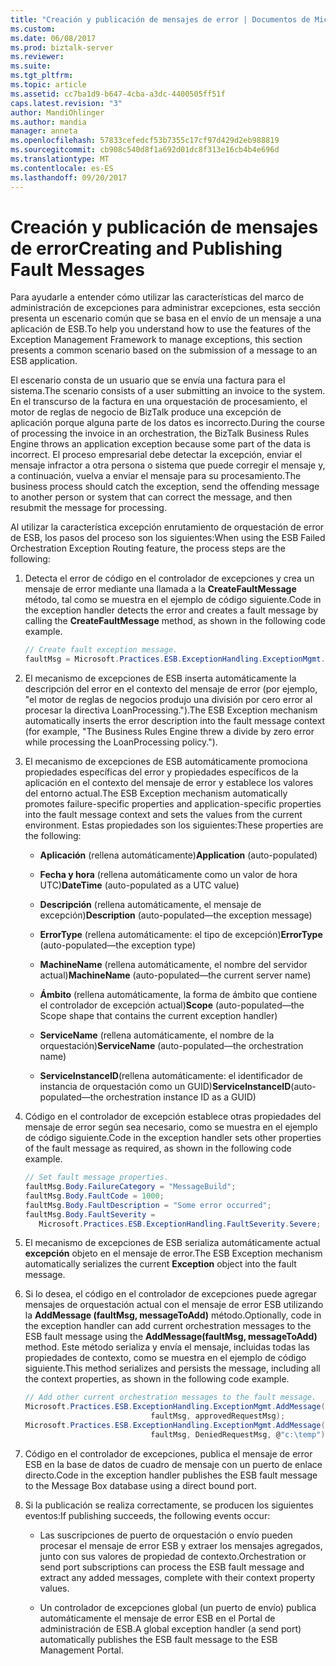 ```yaml
---
title: "Creación y publicación de mensajes de error | Documentos de Microsoft"
ms.custom: 
ms.date: 06/08/2017
ms.prod: biztalk-server
ms.reviewer: 
ms.suite: 
ms.tgt_pltfrm: 
ms.topic: article
ms.assetid: cc7ba1d9-b647-4cba-a3dc-4400505ff51f
caps.latest.revision: "3"
author: MandiOhlinger
ms.author: mandia
manager: anneta
ms.openlocfilehash: 57833cefedcf53b7355c17cf97d429d2eb988819
ms.sourcegitcommit: cb908c540d8f1a692d01dc8f313e16cb4b4e696d
ms.translationtype: MT
ms.contentlocale: es-ES
ms.lasthandoff: 09/20/2017
---
```

# <a name="creating-and-publishing-fault-messages"></a><span data-ttu-id="2cce9-102">Creación y publicación de mensajes de error</span><span class="sxs-lookup"><span data-stu-id="2cce9-102">Creating and Publishing Fault Messages</span></span>
<span data-ttu-id="2cce9-103">Para ayudarle a entender cómo utilizar las características del marco de administración de excepciones para administrar excepciones, esta sección presenta un escenario común que se basa en el envío de un mensaje a una aplicación de ESB.</span><span class="sxs-lookup"><span data-stu-id="2cce9-103">To help you understand how to use the features of the Exception Management Framework to manage exceptions, this section presents a common scenario based on the submission of a message to an ESB application.</span></span>  
  
 <span data-ttu-id="2cce9-104">El escenario consta de un usuario que se envía una factura para el sistema.</span><span class="sxs-lookup"><span data-stu-id="2cce9-104">The scenario consists of a user submitting an invoice to the system.</span></span> <span data-ttu-id="2cce9-105">En el transcurso de la factura en una orquestación de procesamiento, el motor de reglas de negocio de BizTalk produce una excepción de aplicación porque alguna parte de los datos es incorrecto.</span><span class="sxs-lookup"><span data-stu-id="2cce9-105">During the course of processing the invoice in an orchestration, the BizTalk Business Rules Engine throws an application exception because some part of the data is incorrect.</span></span> <span data-ttu-id="2cce9-106">El proceso empresarial debe detectar la excepción, enviar el mensaje infractor a otra persona o sistema que puede corregir el mensaje y, a continuación, vuelva a enviar el mensaje para su procesamiento.</span><span class="sxs-lookup"><span data-stu-id="2cce9-106">The business process should catch the exception, send the offending message to another person or system that can correct the message, and then resubmit the message for processing.</span></span>  
  
 <span data-ttu-id="2cce9-107">Al utilizar la característica excepción enrutamiento de orquestación de error de ESB, los pasos del proceso son los siguientes:</span><span class="sxs-lookup"><span data-stu-id="2cce9-107">When using the ESB Failed Orchestration Exception Routing feature, the process steps are the following:</span></span>  
  
1.  <span data-ttu-id="2cce9-108">Detecta el error de código en el controlador de excepciones y crea un mensaje de error mediante una llamada a la **CreateFaultMessage** método, tal como se muestra en el ejemplo de código siguiente.</span><span class="sxs-lookup"><span data-stu-id="2cce9-108">Code in the exception handler detects the error and creates a fault message by calling the **CreateFaultMessage** method, as shown in the following code example.</span></span>  
  
    ```csharp  
    // Create fault exception message.  
    faultMsg = Microsoft.Practices.ESB.ExceptionHandling.ExceptionMgmt.CreateFaultMessage();  
    ```  
  
2.  <span data-ttu-id="2cce9-109">El mecanismo de excepciones de ESB inserta automáticamente la descripción del error en el contexto del mensaje de error (por ejemplo, "el motor de reglas de negocios produjo una división por cero error al procesar la directiva LoanProcessing.").</span><span class="sxs-lookup"><span data-stu-id="2cce9-109">The ESB Exception mechanism automatically inserts the error description into the fault message context (for example, "The Business Rules Engine threw a divide by zero error while processing the LoanProcessing policy.").</span></span>  
  
3.  <span data-ttu-id="2cce9-110">El mecanismo de excepciones de ESB automáticamente promociona propiedades específicas del error y propiedades específicos de la aplicación en el contexto del mensaje de error y establece los valores del entorno actual.</span><span class="sxs-lookup"><span data-stu-id="2cce9-110">The ESB Exception mechanism automatically promotes failure-specific properties and application-specific properties into the fault message context and sets the values from the current environment.</span></span> <span data-ttu-id="2cce9-111">Estas propiedades son los siguientes:</span><span class="sxs-lookup"><span data-stu-id="2cce9-111">These properties are the following:</span></span>  
  
    -   <span data-ttu-id="2cce9-112">**Aplicación** (rellena automáticamente)</span><span class="sxs-lookup"><span data-stu-id="2cce9-112">**Application** (auto-populated)</span></span>  
  
    -   <span data-ttu-id="2cce9-113">**Fecha y hora** (rellena automáticamente como un valor de hora UTC)</span><span class="sxs-lookup"><span data-stu-id="2cce9-113">**DateTime** (auto-populated as a UTC value)</span></span>  
  
    -   <span data-ttu-id="2cce9-114">**Descripción** (rellena automáticamente, el mensaje de excepción)</span><span class="sxs-lookup"><span data-stu-id="2cce9-114">**Description** (auto-populated—the exception message)</span></span>  
  
    -   <span data-ttu-id="2cce9-115">**ErrorType** (rellena automáticamente: el tipo de excepción)</span><span class="sxs-lookup"><span data-stu-id="2cce9-115">**ErrorType** (auto-populated—the exception type)</span></span>  
  
    -   <span data-ttu-id="2cce9-116">**MachineName** (rellena automáticamente, el nombre del servidor actual)</span><span class="sxs-lookup"><span data-stu-id="2cce9-116">**MachineName** (auto-populated—the current server name)</span></span>  
  
    -   <span data-ttu-id="2cce9-117">**Ámbito** (rellena automáticamente, la forma de ámbito que contiene el controlador de excepción actual)</span><span class="sxs-lookup"><span data-stu-id="2cce9-117">**Scope** (auto-populated—the Scope shape that contains the current exception handler)</span></span>  
  
    -   <span data-ttu-id="2cce9-118">**ServiceName** (rellena automáticamente, el nombre de la orquestación)</span><span class="sxs-lookup"><span data-stu-id="2cce9-118">**ServiceName** (auto-populated—the orchestration name)</span></span>  
  
    -   <span data-ttu-id="2cce9-119">**ServiceInstanceID**(rellena automáticamente: el identificador de instancia de orquestación como un GUID)</span><span class="sxs-lookup"><span data-stu-id="2cce9-119">**ServiceInstanceID**(auto-populated—the orchestration instance ID as a GUID)</span></span>  
  
4.  <span data-ttu-id="2cce9-120">Código en el controlador de excepción establece otras propiedades del mensaje de error según sea necesario, como se muestra en el ejemplo de código siguiente.</span><span class="sxs-lookup"><span data-stu-id="2cce9-120">Code in the exception handler sets other properties of the fault message as required, as shown in the following code example.</span></span>  
  
    ```csharp  
    // Set fault message properties.  
    faultMsg.Body.FailureCategory = "MessageBuild";  
    faultMsg.Body.FaultCode = 1000;  
    faultMsg.Body.FaultDescription = "Some error occurred";  
    faultMsg.Body.FaultSeverity =  
       Microsoft.Practices.ESB.ExceptionHandling.FaultSeverity.Severe;  
    ```  
  
5.  <span data-ttu-id="2cce9-121">El mecanismo de excepciones de ESB serializa automáticamente actual **excepción** objeto en el mensaje de error.</span><span class="sxs-lookup"><span data-stu-id="2cce9-121">The ESB Exception mechanism automatically serializes the current **Exception** object into the fault message.</span></span>  
  
6.  <span data-ttu-id="2cce9-122">Si lo desea, el código en el controlador de excepciones puede agregar mensajes de orquestación actual con el mensaje de error ESB utilizando la **AddMessage (faultMsg, messageToAdd)** método.</span><span class="sxs-lookup"><span data-stu-id="2cce9-122">Optionally, code in the exception handler can add current orchestration messages to the ESB fault message using the **AddMessage(faultMsg, messageToAdd)** method.</span></span> <span data-ttu-id="2cce9-123">Este método serializa y envía el mensaje, incluidas todas las propiedades de contexto, como se muestra en el ejemplo de código siguiente.</span><span class="sxs-lookup"><span data-stu-id="2cce9-123">This method serializes and persists the message, including all the context properties, as shown in the following code example.</span></span>  
  
    ```csharp  
    // Add other current orchestration messages to the fault message.  
    Microsoft.Practices.ESB.ExceptionHandling.ExceptionMgmt.AddMessage(  
                                faultMsg, approvedRequestMsg);  
    Microsoft.Practices.ESB.ExceptionHandling.ExceptionMgmt.AddMessage(  
                                faultMsg, DeniedRequestMsg, @"c:\temp");  
    ```  
  
7.  <span data-ttu-id="2cce9-124">Código en el controlador de excepciones, publica el mensaje de error ESB en la base de datos de cuadro de mensaje con un puerto de enlace directo.</span><span class="sxs-lookup"><span data-stu-id="2cce9-124">Code in the exception handler publishes the ESB fault message to the Message Box database using a direct bound port.</span></span>  
  
8.  <span data-ttu-id="2cce9-125">Si la publicación se realiza correctamente, se producen los siguientes eventos:</span><span class="sxs-lookup"><span data-stu-id="2cce9-125">If publishing succeeds, the following events occur:</span></span>  
  
    -   <span data-ttu-id="2cce9-126">Las suscripciones de puerto de orquestación o envío pueden procesar el mensaje de error ESB y extraer los mensajes agregados, junto con sus valores de propiedad de contexto.</span><span class="sxs-lookup"><span data-stu-id="2cce9-126">Orchestration or send port subscriptions can process the ESB fault message and extract any added messages, complete with their context property values.</span></span>  
  
    -   <span data-ttu-id="2cce9-127">Un controlador de excepciones global (un puerto de envío) publica automáticamente el mensaje de error ESB en el Portal de administración de ESB.</span><span class="sxs-lookup"><span data-stu-id="2cce9-127">A global exception handler (a send port) automatically publishes the ESB fault message to the ESB Management Portal.</span></span>